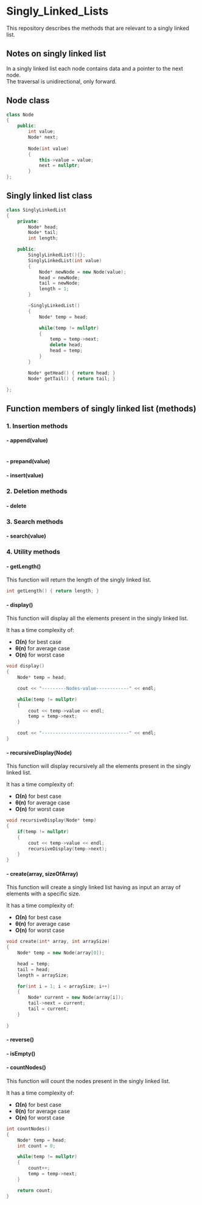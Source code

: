 # Singly_Linked_Lists
This repository describes the methods that are relevant to a singly linked list.

## Notes on singly linked list

In a singly linked list each node contains data and a pointer to the next node. <br>
The traversal is unidirectional, only forward.

## Node class 

```cpp
class Node 
{
    public:
        int value;
        Node* next;
    
        Node(int value)
        {
            this->value = value;
            next = nullptr;
        }
};
```

## Singly linked list class

```cpp
class SinglyLinkedList
{
    private:
        Node* head;
        Node* tail;
        int length;

    public:
        SinglyLinkedList(){};
        SinglyLinkedList(int value)
        {
            Node* newNode = new Node(value);
            head = newNode;
            tail = newNode;
            length = 1;
        }

        ~SinglyLinkedList()
        {
            Node* temp = head;

            while(temp != nullptr)
            {
                temp = temp->next;
                delete head;
                head = temp;
            }
        }

        Node* getHead() { return head; } 
        Node* getTail() { return tail; }

};
```

## Function members of singly linked list (methods)

### 1. Insertion methods

#### - append(value)
```cpp

```
#### - prepand(value)
#### - insert(value)

### 2. Deletion methods
#### - delete

### 3. Search methods

#### - search(value)

### 4. Utility methods

#### - getLength()

This function will return the length of the singly linked list.

```cpp
int getLength() { return length; }
```

#### - display()

This function will display all the elements present in the singly linked list.

It has a time complexity of:
- **Ω(n)** for best case
- **θ(n)** for average case
- **O(n)** for worst case

```cpp
void display()
{
    Node* temp = head;

    cout << "---------Nodes-value------------" << endl;

    while(temp != nullptr)
    {
        cout << temp->value << endl;
        temp = temp->next;
    }

    cout << "--------------------------------" << endl;
}
```

#### - recursiveDisplay(Node)

This function will display recursively all the elements present in the singly linked list.

It has a time complexity of:
- **Ω(n)** for best case
- **θ(n)** for average case
- **O(n)** for worst case

```cpp
void recursiveDisplay(Node* temp)
{
    if(temp != nullptr)
    {
        cout << temp->value << endl;
        recursiveDisplay(temp->next);
    }
}
```


#### - create(array, sizeOfArray)

This function will create a singly linked list having as input an array of elements with a specific size.

It has a time complexity of:
- **Ω(n)** for best case
- **θ(n)** for average case
- **O(n)** for worst case

```cpp
void create(int* array, int arraySize)
{
    Node* temp = new Node(array[0]);

    head = temp;
    tail = head;
    length = arraySize;

    for(int i = 1; i < arraySize; i++)
    {
        Node* current = new Node(array[i]);
        tail->next = current;
        tail = current;
    }
    
}
```
#### - reverse()
#### - isEmpty()

#### - countNodes()

This function will count the nodes present in the singly linked list.

It has a time complexity of:
- **Ω(n)** for best case
- **θ(n)** for average case
- **O(n)** for worst case

```cpp
int countNodes()
{
    Node* temp = head;
    int count = 0;

    while(temp != nullptr)
    {
        count++;
        temp = temp->next;
    }

    return count;
}
```
